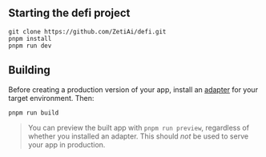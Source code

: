## Starting the defi project

```
git clone https://github.com/ZetiAi/defi.git
pnpm install
pnpm run dev
```

## Building

Before creating a production version of your app, install an [adapter](https://kit.svelte.dev/docs#adapters) for your target environment. Then:

```
pnpm run build
```

> You can preview the built app with `pnpm run preview`, regardless of whether you installed an adapter. This should _not_ be used to serve your app in production.
